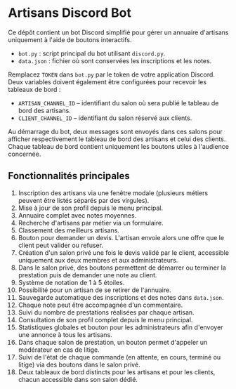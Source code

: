# Artisans Discord Bot

Ce dépôt contient un bot Discord simplifié pour gérer un annuaire d'artisans uniquement à l'aide de boutons interactifs.

- `bot.py` : script principal du bot utilisant `discord.py`.
- `data.json` : fichier où sont conservées les inscriptions et les notes.

Remplacez `TOKEN` dans `bot.py` par le token de votre application Discord. Deux
variables doivent également être configurées pour recevoir les tableaux de bord :

- `ARTISAN_CHANNEL_ID` – identifiant du salon où sera publié le tableau de bord
  des artisans.
- `CLIENT_CHANNEL_ID` – identifiant du salon réservé aux clients.

Au démarrage du bot, deux messages sont envoyés dans ces salons pour
afficher respectivement le tableau de bord des artisans et celui des
clients. Chaque tableau de bord contient uniquement les boutons utiles à
l'audience concernée.

## Fonctionnalités principales

1. Inscription des artisans via une fenêtre modale (plusieurs métiers peuvent être listés séparés par des virgules).
2. Mise à jour de son profil depuis le menu principal.
3. Annuaire complet avec notes moyennes.
4. Recherche d'artisans par métier via un formulaire.
5. Classement des meilleurs artisans.
6. Bouton pour demander un devis. L'artisan envoie alors une offre que le client peut valider ou refuser.
7. Création d'un salon privé une fois le devis validé par le client, accessible uniquement aux deux membres et aux administrateurs.
8. Dans le salon privé, des boutons permettent de démarrer ou terminer la prestation puis de demander une note au client.
9. Système de notation de 1 à 5 étoiles.
10. Possibilité pour un artisan de se retirer de l'annuaire.
11. Sauvegarde automatique des inscriptions et des notes dans `data.json`.
12. Chaque note peut être accompagnée d'un commentaire.
13. Suivi du nombre de prestations réalisées par chaque artisan.
14. Consultation de son profil complet depuis le menu principal.
15. Statistiques globales et bouton pour les administrateurs afin d'envoyer une annonce à tous les artisans.
16. Dans chaque salon de prestation, un bouton permet d'appeler un modérateur en cas de litige.
17. Suivi de l'état de chaque commande (en attente, en cours, terminé ou litige) via des boutons dans le salon privé.
18. Deux tableaux de bord distincts pour les artisans et pour les clients,
    chacun accessible dans son salon dédié.
